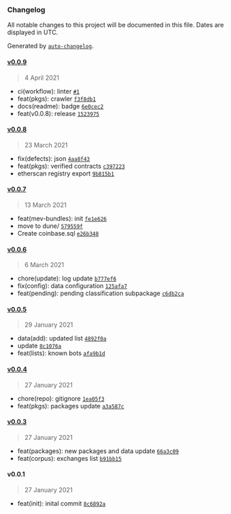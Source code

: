 ### Changelog

All notable changes to this project will be documented in this file. Dates are displayed in UTC.

Generated by [`auto-changelog`](https://github.com/CookPete/auto-changelog).

#### [v0.0.9](https://github.com/manifoldfinance/mev-corpus/compare/v0.0.8...v0.0.9)

> 4 April 2021

- ci(workflow): linter [`#1`](https://github.com/manifoldfinance/mev-corpus/pull/1)
- feat(pkgs): crawler [`f3f8db1`](https://github.com/manifoldfinance/mev-corpus/commit/f3f8db17f63f52d9f6bd54b2bd224cd03f2896c9)
- docs(readme): badge [`6e0cec2`](https://github.com/manifoldfinance/mev-corpus/commit/6e0cec24a4a14664ec70679ca33992b7cf6e7f60)
- feat(v0.0.8): release [`1523975`](https://github.com/manifoldfinance/mev-corpus/commit/15239755aa85e3e95d66232e3376c1fde7c77c06)

#### [v0.0.8](https://github.com/manifoldfinance/mev-corpus/compare/v0.0.7...v0.0.8)

> 23 March 2021

- fix(defects): json [`4aa8f43`](https://github.com/manifoldfinance/mev-corpus/commit/4aa8f43ac4ad478e27112d3a576d73c3091c81d3)
- feat(pkgs): verified contracts [`c397223`](https://github.com/manifoldfinance/mev-corpus/commit/c39722319a39a10d89d132164248b9dd695a5487)
- etherscan registry export [`9b815b1`](https://github.com/manifoldfinance/mev-corpus/commit/9b815b1b5a48493f5ff8d539df24d0cd43d1283e)

#### [v0.0.7](https://github.com/manifoldfinance/mev-corpus/compare/v0.0.6...v0.0.7)

> 13 March 2021

- feat(mev-bundles): init [`fe1e626`](https://github.com/manifoldfinance/mev-corpus/commit/fe1e6263072f4928380d8ae570a6784c8e4c01c1)
- move to dune/ [`579559f`](https://github.com/manifoldfinance/mev-corpus/commit/579559f3b979d23cd23a4fec42969b4effe921a2)
- Create coinbase.sql [`e26b348`](https://github.com/manifoldfinance/mev-corpus/commit/e26b3489c757e96083bce32d1ac1517a8e1e7f4b)

#### [v0.0.6](https://github.com/manifoldfinance/mev-corpus/compare/v0.0.5...v0.0.6)

> 6 March 2021

- chore(update): log update [`b777ef6`](https://github.com/manifoldfinance/mev-corpus/commit/b777ef68ba6543c76f6cf4943bb3d7460a6c23fd)
- fix(config): data configuration [`125afa7`](https://github.com/manifoldfinance/mev-corpus/commit/125afa7e2c98d4d47f994134b38d6cba78109361)
- feat(pending): pending classification subpackage [`c6db2ca`](https://github.com/manifoldfinance/mev-corpus/commit/c6db2cad35bbf8de16f98bb63acb6f26d028c1d2)

#### [v0.0.5](https://github.com/manifoldfinance/mev-corpus/compare/v0.0.4...v0.0.5)

> 29 January 2021

- data(add): updated list [`4892f0a`](https://github.com/manifoldfinance/mev-corpus/commit/4892f0a59b897ffda4dc9b28b4d8dd9d0f607e7c)
- update [`8c1076a`](https://github.com/manifoldfinance/mev-corpus/commit/8c1076a6068a3ce2572969982617822c5ccae462)
- feat(lists): known bots [`afa9b1d`](https://github.com/manifoldfinance/mev-corpus/commit/afa9b1d6eee27a40076361ac98521f63c90fe5a4)

#### [v0.0.4](https://github.com/manifoldfinance/mev-corpus/compare/v0.0.3...v0.0.4)

> 27 January 2021

- chore(repo): gitignore [`1ea05f3`](https://github.com/manifoldfinance/mev-corpus/commit/1ea05f3e359f6ec34554fca611405e602b088ced)
- feat(pkgs): packages update [`a3a587c`](https://github.com/manifoldfinance/mev-corpus/commit/a3a587cb6326f313ada09bda9aca3dca962af3ff)

#### [v0.0.3](https://github.com/manifoldfinance/mev-corpus/compare/v0.0.1...v0.0.3)

> 27 January 2021

- feat(packages): new packages and data update [`66a3c09`](https://github.com/manifoldfinance/mev-corpus/commit/66a3c09374b50d841639339383dcc3769312fe33)
- feat(corpus): exchanges list [`b91bb15`](https://github.com/manifoldfinance/mev-corpus/commit/b91bb1529fc8cbacc7512352977803049be237c5)

#### v0.0.1

> 27 January 2021

- feat(init): inital commit [`8c6892a`](https://github.com/manifoldfinance/mev-corpus/commit/8c6892addfc0608ce975c6e78de8096f9e9968d7)
